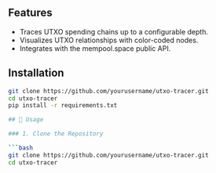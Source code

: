 ## Features

- Traces UTXO spending chains up to a configurable depth.
- Visualizes UTXO relationships with color-coded nodes.
- Integrates with the mempool.space public API.

## Installation

```bash
git clone https://github.com/yourusername/utxo-tracer.git
cd utxo-tracer
pip install -r requirements.txt

## 🚀 Usage

### 1. Clone the Repository

```bash
git clone https://github.com/yourusername/utxo-tracer.git
cd utxo-tracer
